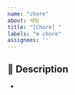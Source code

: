 ```yaml
---
name: "chore"
about: 세팅
title: "[Chore] "
labels: "⚙️ chore"
assignees: ''
---
```


## 📌 Description
- 